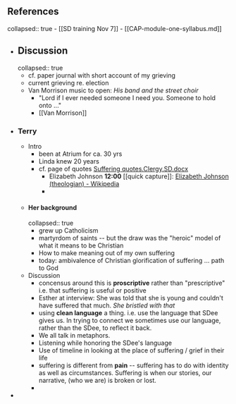 ## References
collapsed:: true
	- [[SD training Nov 7]]
	- [[CAP-module-one-syllabus.md]]
- ## Discussion
  collapsed:: true
	- cf. paper journal with short account of my grieving
	- current grieving re. election
	- Van Morrison music to open: *His band and the street choir*
		- "Lord if I ever needed someone I need you. Someone to hold onto ..."
		- [[Van Morrison]]
- ### Terry
	- Intro
		- been at Atrium for ca. 30 yrs
		- Linda knew 20  years
		- cf. page of quotes [Suffering quotes.Clergy.SD.docx](../assets/Suffering_quotes.Clergy.SD_1731602931432_0.docx)
			- Elizabeth Johnson **12:00** [[quick capture]]:  [Elizabeth Johnson (theologian) - Wikipedia](https://en.wikipedia.org/wiki/Elizabeth_Johnson_(theologian))
			-
	- #### Her background
	  collapsed:: true
		- grew up Catholicism
		- martyrdom of saints -- but the draw was the "heroic" model of what it means to be Christian
		- How to make meaning out of my own suffering
		- today: ambivalence of Christian glorification of suffering ... path to God
	- Discussion
		- concensus around this is **proscriptive** rather than "prescriptive" i.e. that suffering is useful or positive
		- Esther at interview: She was told that she is young and couldn't have suffered that much. *She bristled with that*
		- using **clean language** a thing. i.e. use the language that SDee gives us. In trying to connect we sometimes use our language, rather than the SDee, to reflect it back.
		- We all talk in metaphors.
		- Listening while honoring the SDee's language
		- Use of timeline in looking at the place of suffering / grief in their life
		- suffering is different from **pain** -- suffering has to do with identity as well as circumstances. Suffering is when our stories, our narrative, (who we are) is broken or lost.
		-
-
